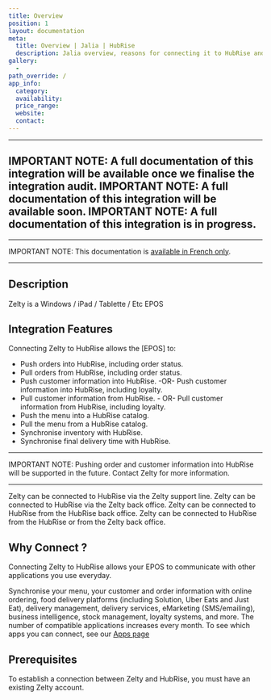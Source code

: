 ```yaml
---
title: Overview
position: 1
layout: documentation
meta:
  title: Overview | Jalia | HubRise
  description: Jalia overview, reasons for connecting it to HubRise and summary of integrated features. Synchronise data between your EPOS and your apps.
gallery:
  -
path_override: /
app_info:
  category:
  availability:
  price_range:
  website:
  contact:
---
```


-----

IMPORTANT NOTE: A full documentation of this integration will be available once we finalise the integration audit.
IMPORTANT NOTE: A full documentation of this integration will be available soon.
IMPORTANT NOTE: A full documentation of this integration is in progress.
-----

-----

IMPORTANT NOTE: This documentation is [available in French only](https://www.hubrise.com/fr/apps/nestor).

-----
## Description

Zelty is a Windows / iPad / Tablette / Etc EPOS
## Integration Features

Connecting Zelty to HubRise allows the [EPOS] to:

- Push orders into HubRise, including order status.
- Pull orders from HubRise, including order status.
- Push customer information into HubRise. -OR- Push customer information into HubRise, including loyalty.
- Pull customer information from HubRise. - OR- Pull customer information from HubRise, including loyalty.
- Push the menu into a HubRise catalog.
- Pull the menu from a HubRise catalog.
- Synchronise inventory with HubRise.
- Synchronise final delivery time with HubRise.

-----

IMPORTANT NOTE: Pushing order and customer information into HubRise will be supported in the future. Contact Zelty for more information.

-----

Zelty can be connected to HubRise via the Zelty support line.
Zelty can be connected to HubRise via the Zelty back office.
Zelty can be connected to HubRise from the HubRise back office.
Zelty can be connected to HubRise from the HubRise or from the Zelty back office.


## Why Connect ?

Connecting Zelty to HubRise allows your EPOS to communicate with other applications you use everyday.

Synchronise your menu, your customer and order information with online ordering, food delivery platforms (including Solution, Uber Eats and Just Eat), delivery management, delivery services, eMarketing (SMS/emailing), business intelligence, stock management, loyalty systems, and more. The number of compatible applications increases every month. To see which apps you can connect, see our  [Apps page](/apps)

## Prerequisites

To establish a connection between Zelty and HubRise, you must have an existing Zelty account.
